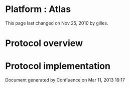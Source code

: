 Platform : Atlas
================

This page last changed on Nov 25, 2010 by gilles.

Protocol overview
=================

Protocol implementation
=======================

Document generated by Confluence on Mar 11, 2013 16:17
